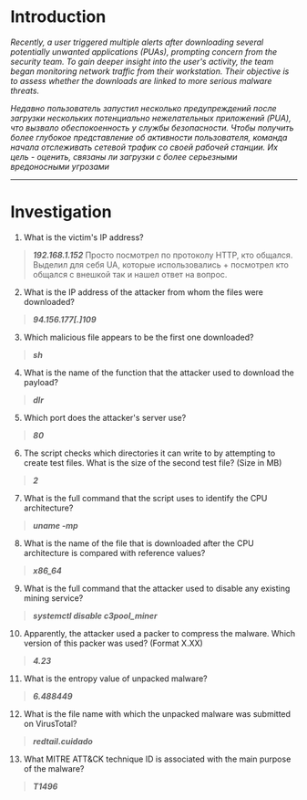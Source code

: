 # Introduction

*Recently, a user triggered multiple alerts after downloading several potentially unwanted applications (PUAs), prompting concern from the security team. To gain deeper insight into the user's activity, the team began monitoring network traffic from their workstation. Their objective is to assess whether the downloads are linked to more serious malware threats.*

*Недавно пользователь запустил несколько предупреждений после загрузки нескольких потенциально нежелательных приложений (PUA), что вызвало обеспокоенность у службы безопасности. Чтобы получить более глубокое представление об активности пользователя, команда начала отслеживать сетевой трафик со своей рабочей станции. Их цель - оценить, связаны ли загрузки с более серьезными вредоносными угрозами*
***
# Investigation

1. What is the victim's IP address?
> ***192.168.1.152***
Просто посмотрел по протоколу HTTP, кто общался. Выделил для себя UA, которые использовались + посмотрел кто общался с внешкой так и нашел ответ на вопрос.



2. What is the IP address of the attacker from whom the files were downloaded?
> ***94.156.177[.]109***

3. Which malicious file appears to be the first one downloaded?
> ***sh***

4. What is the name of the function that the attacker used to download the payload?
> ***dlr***

5. Which port does the attacker's server use?
> ***80***

6. The script checks which directories it can write to by attempting to create test files. What is the size of the second test file? (Size in MB)
> ***2***

7. What is the full command that the script uses to identify the CPU architecture?
> ***uname -mp***

8. What is the name of the file that is downloaded after the CPU architecture is compared with reference values?
> ***x86_64***

9. What is the full command that the attacker used to disable any existing mining service?
> ***systemctl disable c3pool_miner***

10. Apparently, the attacker used a packer to compress the malware. Which version of this packer was used? (Format X.XX)
> ***4.23***

11. What is the entropy value of unpacked malware?
> ***6.488449***

12. What is the file name with which the unpacked malware was submitted on VirusTotal?
> ***redtail.cuidado***

13. What MITRE ATT&CK technique ID is associated with the main purpose of the malware?
> ***T1496***
